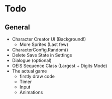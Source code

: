 # Todo

## General

* Character Creator UI (Background!)
  * More Sprites (Last few)
* CharacterConfig.Random()
* Delete Save State in Settings
* Dialogue (optional)
* OEIS Sequence Class (Largest + Digits Mode)
* The actual game
  * firstly draw code
  * Timer
  * Input
  * Animations
